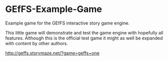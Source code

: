 # GEfFS-Example-Game
Example game for the GEfFS interactive story game engine.

This little game will demonstrate and test the game engine with hopefully all features. 
Although this is the official test game it might as well be expanded with content by other authors.

http://geffs.storymaze.net/?game=geffs+one

